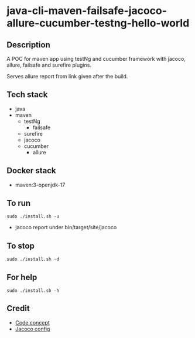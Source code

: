 # java-cli-maven-failsafe-jacoco-allure-cucumber-testng-hello-world

## Description
A POC for maven app using testNg
and cucumber framework with jacoco,
allure, failsafe and surefire plugins.

Serves allure report from link given
after the build.

## Tech stack
- java
- maven
  - testNg
	- failsafe
  - surefire
  - jacoco
  - cucumber
	- allure

## Docker stack
- maven:3-openjdk-17

## To run
`sudo ./install.sh -u`
- jacoco report under bin/target/site/jacoco

## To stop
`sudo ./install.sh -d`

## For help
`sudo ./install.sh -h`

## Credit
- [Code concept](https://stackoverflow.com/questions/67847818/maven-junit-5-cucumber-not-running-tests)
- [Jacoco config](https://www.baeldung.com/jacoco)
